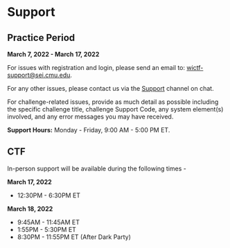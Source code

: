 # Support

## Practice Period 

**March 7, 2022 - March 17, 2022**

For issues with registration and login, please send an email to: [wictf-support@sei.cmu.edu](mailto:wictf-support@sei.cmu.edu).

For any other issues, please contact us via the [Support](https://wictf.com/chat/wictf-2022/channels/support) channel on chat. 

For challenge-related issues, provide as much detail as possible including the specific challenge title, challenge Support Code, any system element(s) involved, and any error messages you may have received.

**Support Hours:** Monday - Friday, 9:00 AM - 5:00 PM ET.

## CTF 

In-person support will be available during the following times - 

**March 17, 2022**
- 12:30PM - 6:30PM ET

**March 18, 2022**
- 9:45AM - 11:45AM ET
- 1:55PM - 5:30PM ET
- 8:30PM - 11:55PM ET (After Dark Party)
